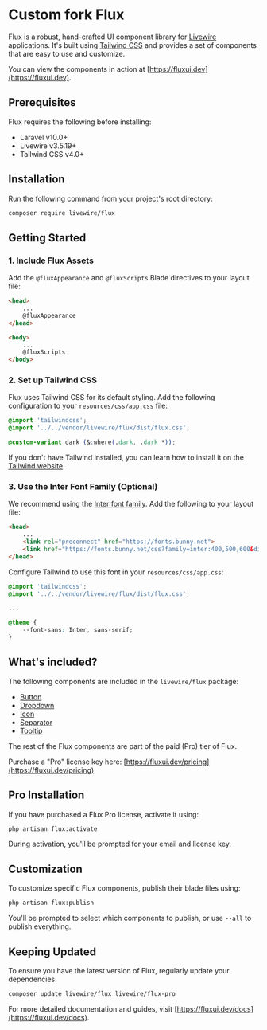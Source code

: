 # Custom fork Flux

Flux is a robust, hand-crafted UI component library for [Livewire](https://livewire.laravel.com) applications. It's built using [Tailwind CSS](https://tailwindcss.com) and provides a set of components that are easy to use and customize.

You can view the components in action at [https://fluxui.dev](https://fluxui.dev).

## Prerequisites

Flux requires the following before installing:

* Laravel v10.0+
* Livewire v3.5.19+
* Tailwind CSS v4.0+

## Installation

Run the following command from your project's root directory:

```bash
composer require livewire/flux
```

## Getting Started

### 1. Include Flux Assets

Add the `@fluxAppearance` and `@fluxScripts` Blade directives to your layout file:

```html
<head>
    ...
    @fluxAppearance
</head>

<body>
    ...
    @fluxScripts
</body>
```

### 2. Set up Tailwind CSS

Flux uses Tailwind CSS for its default styling. Add the following configuration to your `resources/css/app.css` file:

```css
@import 'tailwindcss';
@import '../../vendor/livewire/flux/dist/flux.css';

@custom-variant dark (&:where(.dark, .dark *));
```

If you don't have Tailwind installed, you can learn how to install it on the [Tailwind website](https://tailwindcss.com/docs/guides/laravel).

### 3. Use the Inter Font Family (Optional)

We recommend using the [Inter font family](https://rsms.me/inter). Add the following to your layout file:

```html
<head>
    ...
    <link rel="preconnect" href="https://fonts.bunny.net">
    <link href="https://fonts.bunny.net/css?family=inter:400,500,600&display=swap" rel="stylesheet" />
</head>
```

Configure Tailwind to use this font in your `resources/css/app.css`:

```css
@import 'tailwindcss';
@import '../../vendor/livewire/flux/dist/flux.css';

...

@theme {
    --font-sans: Inter, sans-serif;
}
```

## What's included?

The following components are included in the `livewire/flux` package:
* [Button](https://fluxui.dev/components/button)
* [Dropdown](https://fluxui.dev/components/dropdown)
* [Icon](https://fluxui.dev/components/icon)
* [Separator](https://fluxui.dev/components/separator)
* [Tooltip](https://fluxui.dev/components/tooltip)

The rest of the Flux components are part of the paid (Pro) tier of Flux.

Purchase a "Pro" license key here: [https://fluxui.dev/pricing](https://fluxui.dev/pricing)

## Pro Installation

If you have purchased a Flux Pro license, activate it using:

```bash
php artisan flux:activate
```

During activation, you'll be prompted for your email and license key.

## Customization

To customize specific Flux components, publish their blade files using:

```bash
php artisan flux:publish
```

You'll be prompted to select which components to publish, or use `--all` to publish everything.

## Keeping Updated

To ensure you have the latest version of Flux, regularly update your dependencies:

```bash
composer update livewire/flux livewire/flux-pro
```

For more detailed documentation and guides, visit [https://fluxui.dev/docs](https://fluxui.dev/docs).
